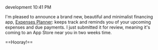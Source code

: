 development
10:41 PM

I'm pleased to announce a brand new, beautiful and minimalist financing app, [Expenses Planner](/expenses-planner): keeps track and reminds you of your upcoming expenses and due payments. I just submitted it for review, meaning it's coming to an App Store near you in two weeks time.

==Hooray!==